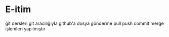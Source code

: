 # E-itim
git dersleri
git aracılığıyla github'a dosya gönderme
pull push commit merge işlemleri yapılmıştır






